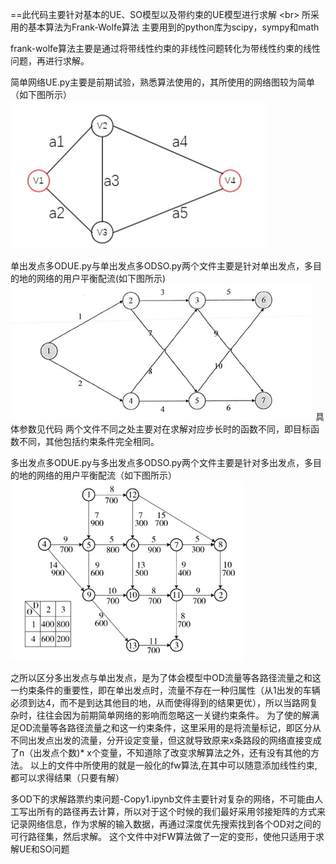 ==此代码主要针对基本的UE、SO模型以及带约束的UE模型进行求解 
\<br> 所采用的基本算法为Frank-Wolfe算法
主要用到的python库为scipy，sympy和math

frank-wolfe算法主要是通过将带线性约束的非线性问题转化为带线性约束的线性问题，再进行求解。

简单网络UE.py主要是前期试验，熟悉算法使用的，其所使用的网络图较为简单（如下图所示）
![image text](https://github.com/jiujiaocjj/test/blob/master/img/3.jpg)

单出发点多ODUE.py与单出发点多ODSO.py两个文件主要是针对单出发点，多目的地的网络的用户平衡配流(如下图所示)
![image text](https://github.com/jiujiaocjj/test/blob/master/img/4.jpg)
具体参数见代码
两个文件不同之处主要对在求解对应步长时的函数不同，即目标函数不同，其他包括约束条件完全相同。

多出发点多ODUE.py与多出发点多ODSO.py两个文件主要是针对多出发点，多目的地的网络的用户平衡配流（如下图所示）
![image text](https://github.com/jiujiaocjj/test/blob/master/img/5.jpg)

之所以区分多出发点与单出发点，是为了体会模型中OD流量等各路径流量之和这一约束条件的重要性，即在单出发点时，流量不存在一种归属性（从1出发的车辆必须到达4，而不是到达其他目的地，从而使得得到的结果更优），所以当路网复杂时，往往会因为前期简单网络的影响而忽略这一关键约束条件。
为了使的解满足OD流量等各路径流量之和这一约束条件，这里采用的是将流量标记，即区分从不同出发点出发的流量，分开设定变量，但这就导致原来x条路段的网络直接变成了n（出发点个数)\* x个变量，不知道除了改变求解算法之外，还有没有其他的方法。
以上的文件中所使用的就是一般化的fw算法,在其中可以随意添加线性约束,都可以求得结果（只要有解）

多OD下的求解路票约束问题-Copy1.ipynb文件主要针对复杂的网络，不可能由人工写出所有的路径再去计算，所以对于这个时候的我们最好采用邻接矩阵的方式来记录网络信息，作为求解的输入数据，再通过深度优先搜索找到各个OD对之间的可行路径集，然后求解。
这个文件中对FW算法做了一定的变形，使他只适用于求解UE和SO问题
